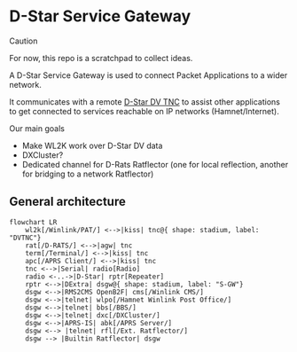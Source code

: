 # D-Star Service Gateway

> [!CAUTION]
> For now, this repo is a scratchpad to collect ideas.

A D-Star Service Gateway is used to connect Packet Applications to a wider network.

It communicates with a remote [D-Star DV TNC](https://github.com/dscp46/dvtnc/) to assist other applications to get connected to services reachable on IP networks (Hamnet/Internet).

Our main goals
  * Make WL2K work over D-Star DV data
  * DXCluster?
  * Dedicated channel for D-Rats Ratflector (one for local reflection, another for bridging to a network Ratflector)

## General architecture

```mermaid
flowchart LR
    wl2k[/Winlink/PAT/] <-->|kiss| tnc@{ shape: stadium, label: "DVTNC"}
    rat[/D-RATS/] <-->|agw| tnc
    term[/Terminal/] <-->|kiss| tnc
    apc[/APRS Client/] <-->|kiss| tnc
    tnc <-->|Serial| radio[Radio]
    radio <-..->|D-Star| rptr[Repeater]
    rptr <-->|DExtra| dsgw@{ shape: stadium, label: "S-GW"}
    dsgw <-->|RMS2CMS OpenB2F| cms[/Winlink CMS/]
    dsgw <-->|telnet| wlpo[/Hamnet Winlink Post Office/]
    dsgw <-->|telnet| bbs[/BBS/]
    dsgw <-->|telnet| dxc[/DXCluster/]
    dsgw <-->|APRS-IS| abk[/APRS Server/]
    dsgw <--> |telnet| rfl[/Ext. Ratflector/]
    dsgw --> |Builtin Ratflector| dsgw
```

